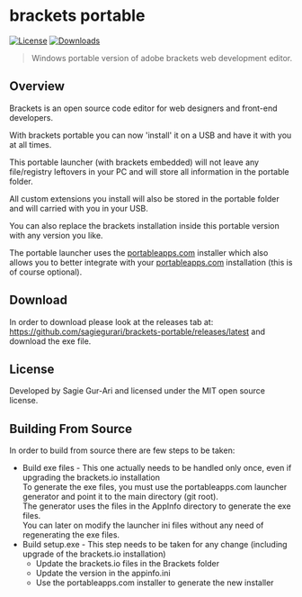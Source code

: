 # brackets portable

[![License](https://img.shields.io/badge/license-MIT-blue.svg)](https://github.com/sagiegurari/brackets-portable/blob/master/LICENSE) [![Downloads](https://img.shields.io/github/downloads/sagiegurari/brackets-portable/1.5.0.1/total.svg)](https://github.com/sagiegurari/brackets-portable/releases/latest)

> Windows portable version of adobe brackets web development editor.

## Overview
Brackets is an open source code editor for web designers and front-end developers.

With brackets portable you can now 'install' it on a USB and have it with you at all times.

This portable launcher (with brackets embedded) will not leave any file/registry leftovers in your PC and will store all information in the portable folder.

All custom extensions you install will also be stored in the portable folder and will carried with you in your USB.

You can also replace the brackets installation inside this portable version with any version you like.

The portable launcher uses the [portableapps.com](http://portableapps.com/) installer which also allows you to better integrate with your [portableapps.com](http://portableapps.com/) installation (this is of course optional).

## Download
In order to download please look at the releases tab at: https://github.com/sagiegurari/brackets-portable/releases/latest and download the exe file.

## License
Developed by Sagie Gur-Ari and licensed under the MIT open source license.

## Building From Source
In order to build from source there are few steps to be taken:
* Build exe files - This one actually needs to be handled only once, even if upgrading the brackets.io installation<br>
To generate the exe files, you must use the portableapps.com launcher generator and point it to the main directory (git root).<br>
The generator uses the files in the AppInfo directory to generate the exe files.<br>
You can later on modify the launcher ini files without any need of regenerating the exe files.
* Build setup.exe - This step needs to be taken for any change (including upgrade of the brackets.io installation)
  * Update the brackets.io files in the Brackets folder
  * Update the version in the appinfo.ini
  * Use the portableapps.com installer to generate the new installer
